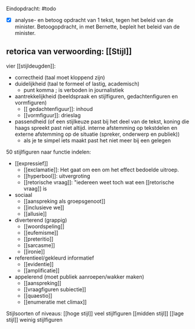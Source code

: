 
Eindopdracht:
#todo 
- [x] analyse- en betoog opdracht van 1 tekst, tegen het beleid van de minister. Betoogopdracht, in met Bernette, bepleit het beleid van de minister.

## retorica van verwoording: [[Stijl]]
vier [[stijldeugden]]:
- correctheid (taal moet kloppend zijn)
- duidelijkheid (taal te formeel of lastig, academisch)
	- punt komma ; is verboden in journalistiek
- aantrekkelijkheid (beeldspraak en stijlfiguren, gedachtenfiguren en vormfiguren)
	- [[ gedachtenfiguur]]: inhoud
	- [[vormfiguur]]: drieslag
- passendheid (of een stijlkeuze past bij het deel van de tekst, koning die haags spreekt past niet altijd. interne afstemming op tekstdelen en externe afstemming op de situatie (spreker, onderwerp en publiek))
	- als je te simpel iets maakt past het niet meer bij een gelegen

50 stijlfiguren naar functie indelen:
- [[expressief]]
	- [[exclamatie]]: Het gaat om een om het effect bedoelde uitroep.
	- [[hyperbool]]: uitvergroting
	- [[retorische vraag]]: "iedereen weet toch wat een [[retorische vraag]] is
- sociaal
	- [[aanspreking als groepsgenoot]]
	- [[inclusieve we]]
	- [[allusie]]
- diverterend (grappig)
	- [[woordspeling]]
	- [[eufemisme]]
	- [[preteritio]]
	- [[sarcasme]]
	- [[ironie]]
- referentieel/gekleurd informatief
	- [[evidentie]]
	- [[amplificatie]]
- appelerend (moet publiek aanroepen/wakker maken)
	- [[aanspreking]]
	- [[vraagfiguren subiectie]]
	- [[quaestio]]
	- [[enumeratie met climax]]

Stijlsoorten of niveaus: 
[[hoge stijl]] veel stijlfiguren
[[midden stijl]] 
[[lage stijl]] weinig stijlfiguren


